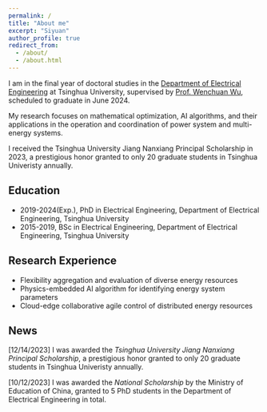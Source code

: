 ```yaml
---
permalink: /
title: "About me"
excerpt: "Siyuan"
author_profile: true
redirect_from: 
  - /about/
  - /about.html
---
```

I am in the final year of doctoral studies in the [Department of Electrical Engineering](https://www.eea.tsinghua.edu.cn/en/index.htm) at Tsinghua University, supervised by [Prof. Wenchuan Wu](https://www.eea.tsinghua.edu.cn/en/faculties/wuwench.htm), scheduled to graduate in June 2024.

My research focuses on mathematical optimization, AI algorithms, and their applications in the operation and coordination of power system and multi-energy systems. 

I received the Tsinghua University Jiang Nanxiang Principal Scholarship in 2023, a prestigious honor granted to only 20 graduate students in Tsinghua Univeristy annually.

## Education
* 2019-2024(Exp.), PhD in Electrical Engineering, Department of Electrical Engineering, Tsinghua University
* 2015-2019, BSc in Electrical Engineering, Department of Electrical Engineering, Tsinghua University

## Research Experience
* Flexibility aggregation and evaluation of diverse energy resources
* Physics-embedded AI algorithm for identifying energy system parameters
* Cloud-edge collaborative agile control of distributed energy resources

## News
[12/14/2023] I was awarded the *Tsinghua University Jiang Nanxiang Principal Scholarship*, a prestigious honor granted to only 20 graduate students in Tsinghua Univeristy annually.

[10/12/2023] I was awarded the *National Scholarship* by the Ministry of Education of China, granted to 5 PhD students in the Department of Electrical Engineering in total.




